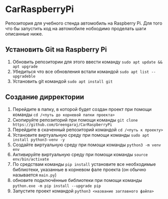 # CarRaspberryPi
Репозитория для учебного стенда автомобиль на Raspberry Pi.
Для того что бы запустить код на автомобиле нобходимо проделать шаги описанные ниже.

## Установить Git на Raspberry Pi
1) Обновить репозитории для этого ввести команду `sudo apt update && apt upgrade`
2) Убедиться что все обновления встали командой `sudo apt list --upgradeble`
3) Установить git командой `sudo apt install git`

## Создание дирректории
1) Перейдите в папку, в которой будет создан проект при помощи команды `cd /<путь до корневой папки проекта>`
2) Скопируйте репозиторий при помощи команды `git clone https://github.com/Greengaraj/CarRaspberryPi`
3) Перейдите в скаченный репозиторий командой `cd /<путь к проекту>`
4) Установите виртуальную среду при помощи команды `sudo apt install python3-venv -y`
5) Создайте виртуальную среду при помощи команды `python3 -m venv env`
6) Активируйте виртуальную среду при помощи команды `source env/bin/activate`
7) По средствам команды `pip install` установите все необходимые библиотеки, указанные в корневом фале проекта (он обычно называется `main.py`)
8) обновите подключённые библиотеки при помощи команды `python.exe -m pip install --upgrade pip`
9) Запустите проект командой `python3 <название заглавного файла>`